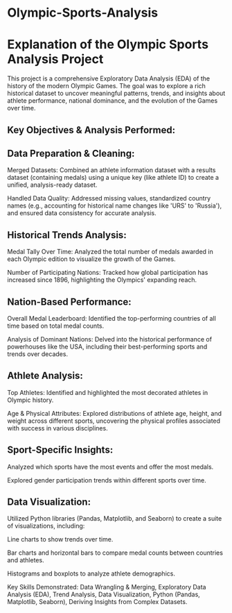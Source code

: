 # Olympic-Sports-Analysis
# Explanation of the Olympic Sports Analysis Project
This project is a comprehensive Exploratory Data Analysis (EDA) of the history of the modern Olympic Games. The goal was to explore a rich historical dataset to uncover meaningful patterns, trends, and insights about athlete performance, national dominance, and the evolution of the Games over time.

## Key Objectives & Analysis Performed:

## Data Preparation & Cleaning:

Merged Datasets: Combined an athlete information dataset with a results dataset (containing medals) using a unique key (like athlete ID) to create a unified, analysis-ready dataset.

Handled Data Quality: Addressed missing values, standardized country names (e.g., accounting for historical name changes like 'URS' to 'Russia'), and ensured data consistency for accurate analysis.

## Historical Trends Analysis:

Medal Tally Over Time: Analyzed the total number of medals awarded in each Olympic edition to visualize the growth of the Games.

Number of Participating Nations: Tracked how global participation has increased since 1896, highlighting the Olympics' expanding reach.

## Nation-Based Performance:

Overall Medal Leaderboard: Identified the top-performing countries of all time based on total medal counts.

Analysis of Dominant Nations: Delved into the historical performance of powerhouses like the USA, including their best-performing sports and trends over decades.

## Athlete Analysis:

Top Athletes: Identified and highlighted the most decorated athletes in Olympic history.

Age & Physical Attributes: Explored distributions of athlete age, height, and weight across different sports, uncovering the physical profiles associated with success in various disciplines.

## Sport-Specific Insights:

Analyzed which sports have the most events and offer the most medals.

Explored gender participation trends within different sports over time.

## Data Visualization:

Utilized Python libraries (Pandas, Matplotlib, and Seaborn) to create a suite of visualizations, including:

Line charts to show trends over time.

Bar charts and horizontal bars to compare medal counts between countries and athletes.

Histograms and boxplots to analyze athlete demographics.

Key Skills Demonstrated: Data Wrangling & Merging, Exploratory Data Analysis (EDA), Trend Analysis, Data Visualization, Python (Pandas, Matplotlib, Seaborn), Deriving Insights from Complex Datasets.
